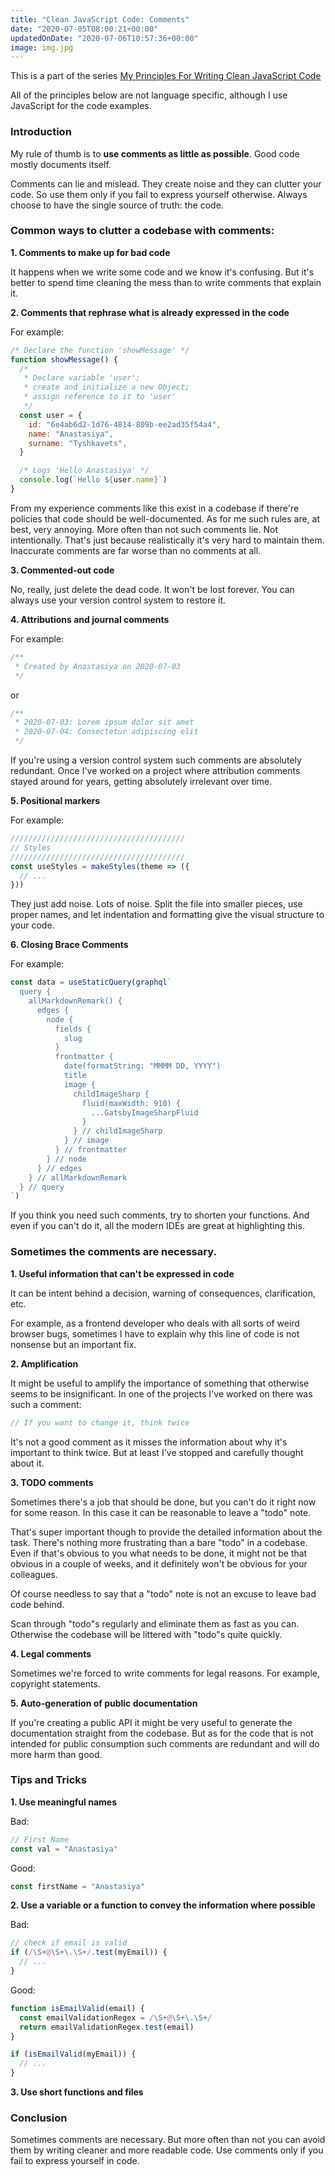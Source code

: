 ```yaml
---
title: "Clean JavaScript Code: Comments"
date: "2020-07-05T08:00:21+00:00"
updatedOnDate: "2020-07-06T10:57:36+00:00"
image: img.jpg
---
```


This is a part of the series [My Principles For Writing Clean JavaScript Code](https://anastasiya.dev/clean-js-code/)

All of the principles below are not language specific, although I use JavaScript for the code examples.

### Introduction

My rule of thumb is to **use comments as little as possible**. Good code mostly documents itself.

Comments can lie and mislead. They create noise and they can clutter your code. So use them only if you fail to express yourself otherwise. Always choose to have the single source of truth: the code.

### Common ways to clutter a codebase with comments:

**1. Comments to make up for bad code**

It happens when we write some code and we know it's confusing. But it's better to spend time cleaning the mess than to write comments that explain it.

**2. Comments that rephrase what is already expressed in the code**

For example:

```javascript
/* Declare the function 'showMessage' */
function showMessage() {
  /*
   * Declare variable 'user';
   * create and initialize a new Object;
   * assign reference to it to 'user'
   */
  const user = {
    id: "6e4ab6d2-1d76-4814-809b-ee2ad35f54a4",
    name: "Anastasiya",
    surname: "Tyshkavets",
  }

  /* Logs 'Hello Anastasiya' */
  console.log(`Hello ${user.name}`)
}
```

From my experience comments like this exist in a codebase if there're policies that code should be well-documented. As for me such rules are, at best, very annoying. More often than not such comments lie. Not intentionally. That's just because realistically it's very hard to maintain them. Inaccurate comments are far worse than no comments at all.

**3. Commented-out code**

No, really, just delete the dead code. It won't be lost forever. You can always use your version control system to restore it.

**4. Attributions and journal comments**

For example:

```javascript
/**
 * Created by Anastasiya on 2020-07-03
 */
```

or

```javascript
/**
 * 2020-07-03: Lorem ipsum dolor sit amet
 * 2020-07-04: Consectetur adipiscing elit
 */
```

If you're using a version control system such comments are absolutely redundant. Once I've worked on a project where attribution comments stayed around for years, getting absolutely irrelevant over time.

**5. Positional markers**

For example:

```javascript
///////////////////////////////////////
// Styles
///////////////////////////////////////
const useStyles = makeStyles(theme => ({
  // ...
}))
```

They just add noise. Lots of noise. Split the file into smaller pieces, use proper names, and let indentation and formatting give the visual structure to your code.

**6. Closing Brace Comments**

For example:

```javascript
const data = useStaticQuery(graphql`
  query {
    allMarkdownRemark() {
      edges {
        node {
          fields {
            slug
          }
          frontmatter {
            date(formatString: "MMMM DD, YYYY")
            title
            image {
              childImageSharp {
                fluid(maxWidth: 910) {
                  ...GatsbyImageSharpFluid
                }
              } // childImageSharp
            } // image
          } // frontmatter
        } // node
      } // edges
    } // allMarkdownRemark
  } // query
`)
```

If you think you need such comments, try to shorten your functions. And even if you can't do it, all the modern IDEs are great at highlighting this.

### Sometimes the comments are necessary.

**1. Useful information that can't be expressed in code**

It can be intent behind a decision, warning of consequences, clarification, etc.

For example, as a frontend developer who deals with all sorts of weird browser bugs, sometimes I have to explain why this line of code is not nonsense but an important fix.

**2. Amplification**

It might be useful to amplify the importance of something that otherwise seems to be insignificant. In one of the projects I've worked on there was such a comment:

```javascript
// If you want to change it, think twice
```

It's not a good comment as it misses the information about why it's important to think twice. But at least I've stopped and carefully thought about it.

**3. TODO comments**

Sometimes there's a job that should be done, but you can't do it right now for some reason. In this case it can be reasonable to leave a "todo" note.

That's super important though to provide the detailed information about the task. There's nothing more frustrating than a bare "todo" in a codebase. Even if that's obvious to you what needs to be done, it might not be that obvious in a couple of weeks, and it definitely won't be obvious for your colleagues.

Of course needless to say that a "todo" note is not an excuse to leave bad code behind.

Scan through "todo"s regularly and eliminate them as fast as you can. Otherwise the codebase will be littered with "todo"s quite quickly.

**4. Legal comments**

Sometimes we're forced to write comments for legal reasons. For example, copyright statements.

**5. Auto-generation of public documentation**

If you're creating a public API it might be very useful to generate the documentation straight from the codebase. But as for the code that is not intended for public consumption such comments are redundant and will do more harm than good.

### Tips and Tricks

**1. Use meaningful names**

Bad:

```javascript
// First Name
const val = "Anastasiya"
```

Good:

```javascript
const firstName = "Anastasiya"
```

**2. Use a variable or a function to convey the information where possible**

Bad:

```javascript
// check if email is valid
if (/\S+@\S+\.\S+/.test(myEmail)) {
  // ...
}
```

Good:

```javascript
function isEmailValid(email) {
  const emailValidationRegex = /\S+@\S+\.\S+/
  return emailValidationRegex.test(email)
}

if (isEmailValid(myEmail)) {
  // ...
}
```

**3. Use short functions and files**

### Conclusion

Sometimes comments are necessary. But more often than not you can avoid them by writing cleaner and more readable code. Use comments only if you fail to express yourself in code.
